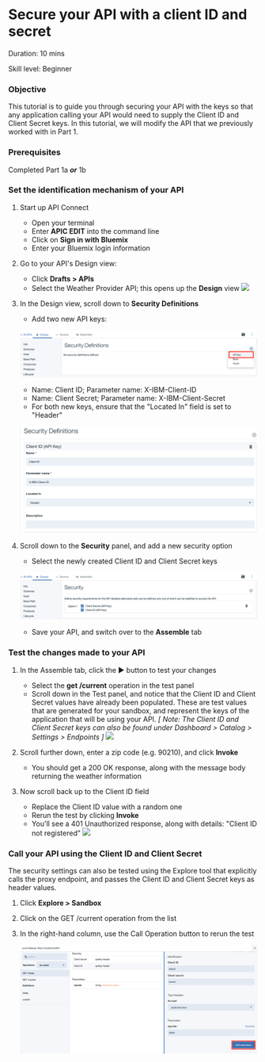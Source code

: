 # Secure your API with a client ID and secret


Duration: 10 mins

Skill level: Beginner


### Objective

This tutorial is to guide you through securing your API with the keys so that any application calling your API would need to supply the Client ID and Client Secret keys. In this tutorial, we will modify the API that we previously worked with in Part 1.

### Prerequisites

Completed Part 1a _**or**_ 1b


### Set the identification mechanism of your API


1. Start up API Connect
    * Open your terminal
    * Enter **APIC EDIT** into the command line
    * Click on **Sign in with Bluemix**
    * Enter your Bluemix login information


2. Go to your API's Design view:
    * Click **Drafts > APIs**
    * Select the Weather Provider API; this opens up the **Design** view
    ![](images/1_goto_drafts_api.png)  


3. In the Design view, scroll down to **Security Definitions**
      
    * Add two new API keys:
    
    ![](pictures/1b.png) 
    
    * Name: Client ID;  Parameter name: X-IBM-Client-ID
    * Name: Client Secret;  Parameter name: X-IBM-Client-Secret
    * For both new keys, ensure that the "Located In" field is set to "Header"
    
    ![](pictures/2a.png)   


4. Scroll down to the **Security** panel, and add a new security option
    * Select the newly created Client ID and Client Secret keys
    
    ![](pictures/3a.png) 
    
    * Save your API, and switch over to the **Assemble** tab
     


### Test the changes made to your API

1. In the Assemble tab, click the ► button to test your changes
    * Select the **get /current** operation in the test panel
    * Scroll down in the Test panel, and notice that the Client ID and Client Secret values have already been populated. These are test values that are generated for your sandbox, and represent the keys of the application that will be using your API.
    _[ Note: The Client ID and Client Secret keys can also be found under  Dashboard > Catalog > Settings > Endpoints ]_
    ![](images/test_api_keys_1.png)

2. Scroll further down, enter a zip code (e.g. 90210), and click **Invoke**
    * You should get a 200 OK response, along with the message body returning the weather information



3. Now scroll back up to the Client ID field
    * Replace the Client ID value with a random one
    * Rerun the test by clicking **Invoke**
    * You'll see a 401 Unauthorized response, along with details: "Client ID not registered"
    ![](images/test_api_keys_3.png)


### Call your API using the Client ID and Client Secret

The security settings can also be tested using the Explore tool that explicitly calls the proxy endpoint, and passes the Client ID and Client Secret keys as header values.

1. Click **Explore > Sandbox**
 

2. Click on the GET /current operation from the list

3. In the right-hand column, use the Call Operation button to rerun the test
    
    ![](pictures/4.png)
